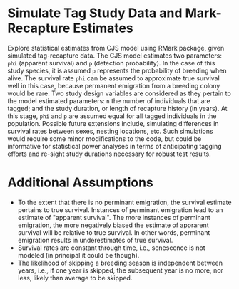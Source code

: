 # Simulate Tag Study Data and Mark-Recapture Estimates
Explore statistical estimates from CJS model using RMark package, given simulated tag-recapture data. The CJS model estimates two parameters: `phi` (apparent survival) and `p` (detection probability). In the case of this study species, it is assumed `p` represents the probability of breeding when alive. The survival rate `phi` can be assumed to approximate true survival well in this case, because permanent emigration from a breeding colony would be rare.
Two study design variables are considered as they pertain to the model estimated parameters: `n` the number of individuals that are tagged; and the study duration, or length of recapture history (in years).
At this stage, `phi` and `p` are assumed equal for all tagged individuals in the population. Possible future extensions include, simulating differences in survival rates between sexes, nesting locations, etc. Such simulations would require some minor modifications to the code, but could be informative for statistical power analyses in terms of anticipating tagging efforts and re-sight study durations necessary for robust test results.
 
# Additional Assumptions
- To the extent that there is no perminant emigration, the survival estimate pertains to true survival. Instances of perminant emigration lead to an estimate of "apparent survival". The more instances of perminant emigration, the more negatively biased the estimate of apprarent survival will be relative to true survival. In other words, perminant emigration results in underestimates of true survival.
- Survival rates are constant through time, i.e., senescence is not modeled (in principal it could be though).
- The likelihood of skipping a breeding season is independent between years, i.e., if one year is skipped, the subsequent year is no more, nor less, likely than average to be skipped.




